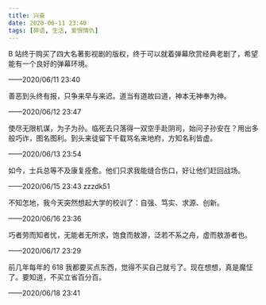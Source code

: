 ```yaml
---
title: 兴奋
date: 2020-06-11 23:40
tags: [碎语, 生活, 爱恨情仇]
---
```


B 站终于购买了四大名著影视剧的版权，终于可以就着弹幕欣赏经典老剧了，希望能有一个良好的弹幕环境。

——2020/06/11 23:40

善恶到头终有报，只争来早与来迟。道当有道故曰道，神本无神奉为神。

——2020/06/12 23:47

使尽无限机谋，为子为孙。临死去只落得一双空手赴阴司，始问子孙安在？用出多般巧诈，图名图利。到头来徒留下千载骂名来地府，方知名利皆虚。

——2020/06/13 23:54

如今，士兵总等不及康复痊愈。他们只求我能缝合伤口，好让他们赶回战场。

——2020/06/15 23:43 zzzdk51

不知怎地，我今天突然想起大学的校训了：自强、笃实、求源、创新。

——2020/06/16 23:36

巧者劳而知者忧，无能者无所求，饱食而敖游，泛若不系之舟，虚而敖游者也。

——2020/06/17 23:29

前几年每年的 618 我都要买点东西，觉得不买自己就亏了。现在想想，真是魔怔了。要知道，不买立省百分百。

——2020/06/18 23:41
